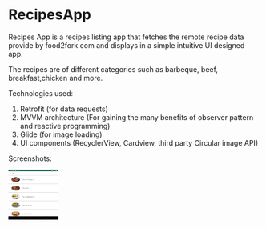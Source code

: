 # RecipesApp

Recipes App is a recipes listing app that fetches the remote recipe data provide by food2fork.com and displays in a simple intuitive
UI designed app.

The recipes are of different categories such as barbeque, beef, breakfast,chicken and more.


Technologies used: 

1. Retrofit (for data requests)
2. MVVM architecture (For gaining the many benefits of observer pattern and reactive programming)
3. Glide (for image loading)
4. UI components (RecyclerView, Cardview, third party Circular image API)



Screenshots:

<img src = "https://raw.githubusercontent.com/Saikrishna41/MVVM/master/images/Screenshot_1579135338.png" width="100" height="100"/>

